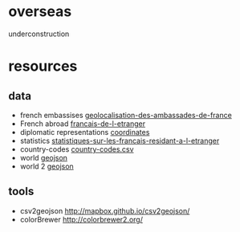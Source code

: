 # overseas
underconstruction

# resources
## data
- french embassises [geolocalisation-des-ambassades-de-france](https://www.data.gouv.fr/fr/datasets/geolocalisation-des-ambassades-de-france/)
- French abroad [francais-de-l-etranger](https://www.data.gouv.fr/fr/datasets/francais-de-l-etranger-inscriptions-au-registre-des-francais-etablis-hors-de-france-2001-2013/)
- diplomatic representations [coordinates](https://www.data.gouv.fr/fr/datasets/coordonnees-des-representations-diplomatiques/)
- statistics [statistiques-sur-les-francais-residant-a-l-etranger](https://www.data.gouv.fr/fr/datasets/statistiques-sur-les-francais-residant-a-l-etranger-au-31-decembre-2013-donnees-demographiques/)
- country-codes [country-codes.csv](https://github.com/datasets/country-codes/blob/master/data/country-codes.csv)
- world [geojson](https://github.com/johan/world.geo.json)
- world 2 [geojson](http://data.okfn.org/data/datasets/geo-boundaries-world-110m)

## tools
- csv2geojson http://mapbox.github.io/csv2geojson/
- colorBrewer http://colorbrewer2.org/

